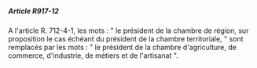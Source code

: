 ##### Article R917-12

A l'article R. 712-4-1, les mots : " le président de la chambre de région, sur proposition le cas échéant du président de la chambre territoriale, " sont remplacés par les mots : " le président de la chambre d'agriculture, de commerce, d'industrie, de métiers et de l'artisanat ".

